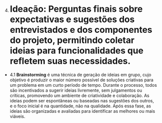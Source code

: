 

4. # Ideação: Perguntas finais sobre expectativas e sugestões dos entrevistados e dos componentes do projeto, permitindo coletar ideias para funcionalidades que refletem suas necessidades.

* 4.1 **Brainstorming** é uma técnica de geração de ideias em grupo, cujo objetivo é produzir o maior número possível de soluções criativas para um problema em um curto período de tempo. Durante o processo, todos são incentivados a sugerir ideias livremente, sem julgamentos ou críticas, promovendo um ambiente de criatividade e colaboração. As ideias podem ser espontâneas ou baseadas nas sugestões dos outros, e o foco inicial é na quantidade, não na qualidade. Após essa fase, as ideias são organizadas e avaliadas para identificar as melhores ou mais viáveis.



